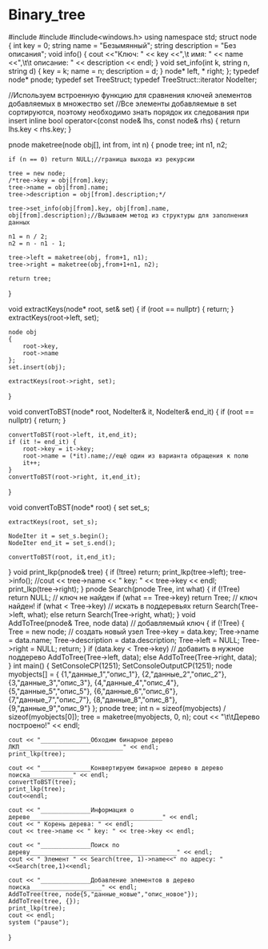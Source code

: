 # Binary_tree
#include<iostream>
#include <set>
#include<windows.h>
using namespace std;
struct node {
	int key = 0;
	string name = "Безымянный";
	string description = "Без описания";
	void info() {
		cout <<"Ключ: " << key <<",\t имя: " << name <<",\t\t описание: " << description << endl;
	}
	void set_info(int k, string n, string d) {
		key = k;
		name = n;
		description = d;
	}
	node* left, * right;
};
typedef node* pnode;
typedef set<node> TreeStruct;
typedef TreeStruct::iterator NodeIter;

//Используем встроенную функцию для сравнения ключей элементов добавляемых в множество set
//Все элементы добавляемые в set сортируются, поэтому необходимо знать порядок их следования при insert
inline bool operator<(const node& lhs, const node& rhs) {
	return lhs.key < rhs.key;
}

pnode maketree(node obj[], int from, int n) {
	pnode tree;
	int n1, n2;

	if (n == 0) return NULL;//граница выхода из рекурсии

	tree = new node;
	/*tree->key = obj[from].key;
	tree->name = obj[from].name;
	tree->description = obj[from].description;*/

	tree->set_info(obj[from].key, obj[from].name, obj[from].description);//Вызываем метод из структуры для заполнения данных

	n1 = n / 2;
	n2 = n - n1 - 1;

	tree->left = maketree(obj, from+1, n1);
	tree->right = maketree(obj,from+1+n1, n2);

	return tree;
}

void extractKeys(node* root, set<node>& set)
{
	if (root == nullptr) {
		return;
	}
	extractKeys(root->left, set);

	node obj
	{ 
		root->key,
		root->name 
	};
	set.insert(obj);

	extractKeys(root->right, set);
}

void convertToBST(node* root, NodeIter& it, NodeIter& end_it)
{
	if (root == nullptr) {
		return;
	}

	convertToBST(root->left, it,end_it);
	if (it != end_it) {
		root->key = it->key;
		root->name = (*it).name;//ещё один из варианта обращения к полю
		it++;
	}
	convertToBST(root->right, it,end_it);
}

void convertToBST(node* root)
{
	set<node> set_s;

	extractKeys(root, set_s);

	NodeIter it = set_s.begin();
	NodeIter end_it = set_s.end();

	convertToBST(root, it,end_it);
}
void print_lkp(pnode& tree) {
	if (!tree) return;
	print_lkp(tree->left);
	tree->info();
	//cout << tree->name << " key: " << tree->key << endl;
	print_lkp(tree->right);
}
pnode Search(pnode Tree, int what)
{
	if (!Tree) return NULL; // ключ не найден
	if (what == Tree->key) return Tree; // ключ найден!
	if (what < Tree->key) // искать в поддеревьях
		return Search(Tree->left, what);
	else return Search(Tree->right, what);
}
void AddToTree(pnode& Tree, node data) // добавляемый ключ
{
	if (!Tree) {
		Tree = new node; // создать новый узел
		Tree->key = data.key;
		Tree->name = data.name;
		Tree->description = data.description;
		Tree->left = NULL;
		Tree->right = NULL;
		return;
	}
	if (data.key < Tree->key) // добавить в нужное поддерево
		AddToTree(Tree->left, data);
	else AddToTree(Tree->right, data);
}
int main() {
	SetConsoleCP(1251);
	SetConsoleOutputCP(1251);
	node myobjects[] =
	{ 
		{1,"данные_1","опис_1"},
		{2,"данные_2","опис_2"},
		{3,"данные_3","опис_3"},
		{4,"данные_4","опис_4"},
		{5,"данные_5","опис_5"},
		{6,"данные_6","опис_6"},
		{7,"данные_7","опис_7"},
		{8,"данные_8","опис_8"},
		{9,"данные_9","опис_9"}
	};
	pnode tree;
	int n = sizeof(myobjects) / sizeof(myobjects[0]);
	tree = maketree(myobjects, 0, n);
	cout << "\t\tДерево построено!" << endl;

	cout << "______________Обходим бинарное дерево ЛКП_____________________________" << endl;
	print_lkp(tree);

	cout << "______________Конвертируем бинарное дерево в дерево поиска____________" << endl;
	convertToBST(tree);
	print_lkp(tree);
	cout<<endl;

	cout << "______________Информация о дереве_____________________________________" << endl;
	cout << " Корень дерева: " << endl;
	cout << tree->name << " key: " << tree->key << endl;

	cout << "______________Поиск по дереву_________________________________________" << endl;
	cout << " Элемент " << Search(tree, 1)->name<<" по адресу: "<<Search(tree,1)<<endl;

	cout << "______________Добавление элементов в дерево поиска____________________" << endl;
	AddToTree(tree, node{5,"данные_новые","опис_новое"});
	AddToTree(tree, {});
	print_lkp(tree);
	cout << endl;
	system ("pause");
}
